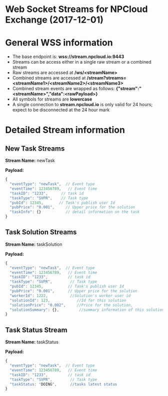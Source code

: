 # Web Socket Streams for NPCloud Exchange (2017-12-01)
# General WSS information
* The base endpoint is: **wss://stream.npcloud.io:9443**
* Streams can be access either in a single raw stream or a combined stream
* Raw streams are accessed at **/ws/\<streamName\>**
* Combined streams are accessed at **/stream?streams=\<streamName1\>/\<streamName2\>/\<streamName3\>**
* Combined stream events are wrapped as follows: **{"stream":"\<streamName\>","data":\<rawPayload\>}**
* All symbols for streams are **lowercase**
* A single connection to **stream.npcloud.io** is only valid for 24 hours; expect to be disconnected at the 24 hour mark

# Detailed Stream information

## New Task Streams

**Stream Name:** newTask

**Payload:**
```javascript
{
  "eventType": "newTask",  // Event type
  "eventTime": 123456789,   // Event time
  "taskID": "1233",      // task id
  "taskType": "SVPR",    // Task type
  "pubId": 12345,       // Task's publish user Id
  "pubPrice": "0.001",     // Upper price for the solution
  "taskInfo": {}           // detail information on the task
}
```

## Task Solution Streams


**Stream Name:** taskSolution

**Payload:**
```javascript
{
  "eventType": "newTask",  // Event type
  "eventTime": 123456789,   // Event time
  "taskID": "1233",         // task id
  "taskType": "SVPR",        // Task type
  "pubId": 12345,           // Task's publish user Id
  "pubPrice": "0.001",      // Upper price for the solution
  "workerId": 1222,          //Solution's worker user id
  "solutionId": 123,            //Id for this solution
  "solutionPrice": "0.002",     //Price for the solution,
  "solutionSummary": {},         //summary information of this solution
}
```

## Task Status Stream


**Stream Name:** taskStatus

**Payload:**
```javascript
{
  "eventType": "newTask",  // Event type
  "eventTime": 123456789,   // Event time
  "taskID": "1233",         // task id
  "taskType": "SVPR",        // Task type
  "taskStatus: "DOING",      //tasks latest status
}
```
```